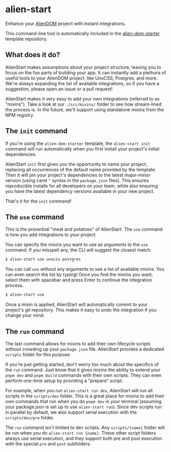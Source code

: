 # alien-start

Enhance your [AlienDOM](https://github.com/alloc/alien-dom) project with instant integrations.

This command-line tool is automatically included in the [alien-dom-starter](https://github.com/alloc/alien-dom-starter) template repository.

## What does it do?

AlienStart makes assumptions about your project structure, leaving you to focus on the fun parts of building your app. It can instantly add a plethora of useful tools to your AlienDOM project, like UnoCSS, Postgres, and more. We're always expanding the list of available integrations, so if you have a suggestion, please open an issue or a pull request!

AlienStart makes it very easy to add your own integrations (referred to as "mixins"). Take a look at our `./src/mixins/` folder to see how stream-lined the process is. In the future, we'll support using standalone mixins from the NPM registry.

## The `init` command

If you're using the `alien-dom-starter` template, the `alien-start init` command will run automatically when you first install your project's initial dependencies.

AlienStart `init` first gives you the opportunity to name your project, replacing all occurrences of the default name provided by the template. Then it will pin your project's dependencies to the latest major-minor version (using caret `^` syntax in the `package.json` files). This ensures reproducible installs for all developers on your team, while also ensuring you have the latest dependency versions available in your new project.

That's it for the `init` command!

## The `use` command

This is the proverbial "meat and potatoes" of AlienStart. The `use` command is how you add integrations to your project.

You can specify the mixins you want to use as arguments to the `use` command. If you misspell any, the CLI will suggest the closest match.

```sh
$ alien-start use unocss postgres
```

You can call `use` without any arguments to see a list of available mixins. You can even search the list by typing! Once you find the mixins you want, select them with spacebar and press Enter to continue the integration process.

```sh
$ alien-start use
```

Once a mixin is applied, AlienStart will automatically commit to your project's git repository. This makes it easy to undo the integration if you change your mind.

## The `run` command

The last command allows for mixins to add their own lifecycle scripts without crowding up your `package.json` file. AlienStart provides a dedicated `scripts` folder for this purpose.

If you're just getting started, don't worry too much about the specifics of the `run` command. Just know that it gives mixins the ability to extend your `pnpm dev` and `pnpm build` commands with their own scripts. They can even perform one-time setup by providing a "prepare" script.

For example, when you run `alien-start run dev`, AlienStart will run all scripts in the `scripts/dev` folder. This is a great place for mixins to add their own commands that run when you do `pnpm dev` in your terminal (assuming your package.json is set up to use `alien-start run`). Since dev scripts run in parallel by default, we also support serial execution with the `scripts/dev/pre` folder.

The `run` command isn't limited to dev scripts. Any `scripts/{name}` folder will be run when you do `alien-start run {name}`. These other script folders always use serial execution, and they support both pre and post execution with the special `pre` and `post` subfolders.
